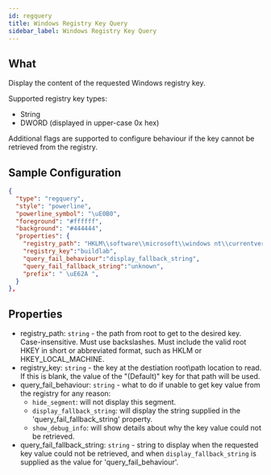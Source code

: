 ```yaml
---
id: regquery    
title: Windows Registry Key Query
sidebar_label: Windows Registry Key Query
---
```


## What

Display the content of the requested Windows registry key.

Supported registry key types:

* String
* DWORD (displayed in upper-case 0x hex)

Additional flags are supported to configure behaviour if the key cannot be retrieved from the registry.

## Sample Configuration

```json
{
  "type": "regquery",
  "style": "powerline",
  "powerline_symbol": "\uE0B0",
  "foreground": "#ffffff",
  "background": "#444444",
  "properties": {
    "registry_path": "HKLM\\software\\microsoft\\windows nt\\currentversion",
    "registry_key":"buildlab",
    "query_fail_behaviour":"display_fallback_string",
    "query_fail_fallback_string":"unknown",
    "prefix": " \uE62A ",
  }
}, 
```
## Properties

- registry_path: `string` - the path from root to get to the desired key.  Case-insensitive.  Must use backslashes.  Must include the valid root HKEY in short or abbreviated format, such as HKLM or HKEY_LOCAL_MACHINE.
- registry_key: `string` - the key at the destiation root\path location to read.  If this is blank, the value of the "(Default)" key for that path will be used.
- query_fail_behaviour: `string` - what to do if unable to get key value from the registry for any reason:
  - `hide_segment`: will not display this segment.
  - `display_fallback_string`: will display the string supplied in the 'query_fail_fallback_string' property.
  - `show_debug_info`: will show details about why the key value could not be retrieved.
- query_fail_fallback_string: `string` - string to display when the requested key value could not be retrieved, and when `display_fallback_string` is supplied as the value for 'query_fail_behaviour'.
